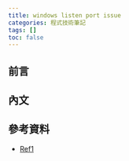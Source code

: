 ```yaml
---
title: windows listen port issue
categories: 程式技術筆記
tags: []
toc: false
---
```


## 前言

## 內文

## 參考資料

- [Ref1][1]

[1]: https://shunnien.github.io